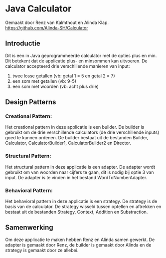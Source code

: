 # Java Calculator
Gemaakt door Renz van Kalmthout en Alinda Klap.
https://github.com/Alinda-SH/Calculator

## Introductie
Dit is een in Java geprogrammeerde calculator met de opties plus en min. Dit betekent
dat de applicatie plus- en minsommen kan uitvoeren. 
De calculator accepteerd drie verschillende manieren van input:
1. twee losse getallen (vb: getal 1 = 5 en getal 2 = 7)
2. een som met getallen (vb: 9-5)
3. een som met woorden (vb: acht plus drie)

## Design Patterns
### Creational Pattern: 
Het creational pattern in deze applicatie is een builder. De builder is gebruikt om de
drie verschillende calculators (de drie verschillende inputs) goed te kunnen ordenen.
De builder bestaat uit de bestanden Builder, Calculator, CalculatorBuilder1,
CalculatorBuilder2 en Director.

### Structural Pattern:
Het structural pattern in deze applicatie is een adapter. De adapter wordt gebruikt om 
van woorden naar cijfers te gaan, dit is nodig bij optie 3 van input. De adapter is 
te vinden in het bestand WordToNumberAdapter.

### Behavioral Pattern: 
Het behavioral pattern in deze applicatie is een strategy. De strategy is de basis
van de calculator. De strategy wisseld tussen optellen en aftrekken en bestaat uit
de bestanden Strategy, Context, Addition en Substraction.

## Samenwerking
Om deze applicatie te maken hebben Renz en Alinda samen gewerkt.
De adapter is gemaakt door Renz, de builder is gemaakt door Alinda en de strategy is 
gemaakt door ze allebei.
